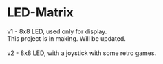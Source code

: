 # LED-Matrix
v1 - 8x8 LED, used only for display.\
This project is in making. Will be updated.\
\
v2 - 8x8 LED, with a joystick with some retro games.
